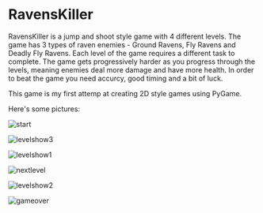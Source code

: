 # RavensKiller

RavensKiller is a jump and shoot style game with 4 different levels. 
The game has 3 types of raven enemies - Ground Ravens, Fly Ravens and Deadly Fly Ravens.
Each level of the game requires a different task to complete.
The game gets progressively harder as you progress through the levels, meaning enemies deal more damage and have more health.
In order to beat the game you need accurcy, good timing and a bit of luck.

This game is my first attemp at creating 2D style games using PyGame.

Here's some pictures:

![start](https://i.imgur.com/DplUxOP.png)

![levelshow3](https://github.com/RoeiA98/RavensKiller/assets/79267303/9730fd4d-bff3-45ad-a5bd-391a87ac6d73)

![levelshow1](https://github.com/RoeiA98/RavensKiller/assets/79267303/417dd8b9-8c61-4bac-860c-12757a64322b)

![nextlevel](https://github.com/RoeiA98/RavensKiller/assets/79267303/9207ff61-3979-4088-8a25-fb3a8b1695fe)

![levelshow2](https://github.com/RoeiA98/RavensKiller/assets/79267303/04738d2c-6212-4292-8fd3-30c7863a503c)

![gameover](https://github.com/RoeiA98/RavensKiller/assets/79267303/8baf9d32-1f11-4277-853a-155714f67bf7)
